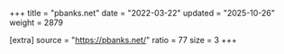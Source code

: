 +++
title = "pbanks.net"
date = "2022-03-22"
updated = "2025-10-26"
weight = 2879

[extra]
source = "https://pbanks.net/"
ratio = 77
size = 3
+++

